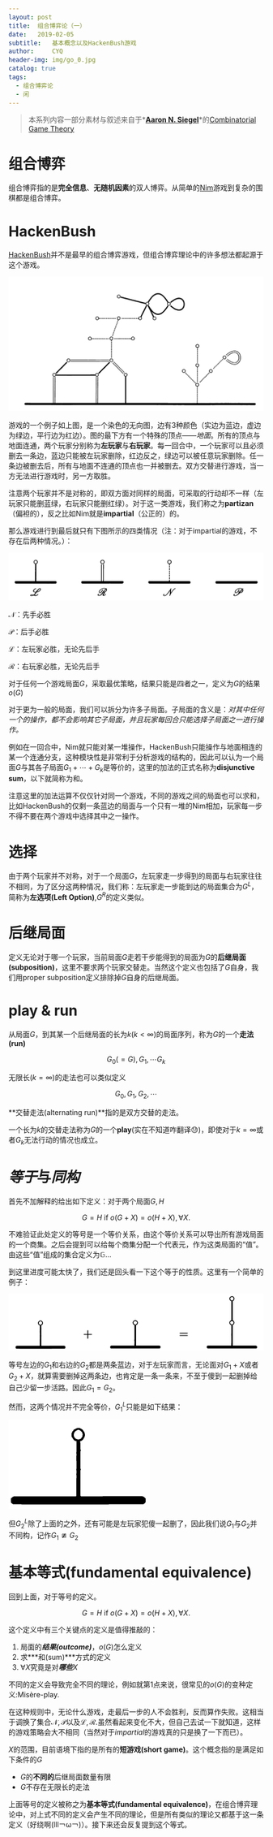 ```yaml
---
layout: post
title:  组合博弈论（一）
date:   2019-02-05
subtitle:   基本概念以及HackenBush游戏
author:     CYQ
header-img: img/go_0.jpg
catalog: true
tags:
  - 组合博弈论
  - 闲
---
```

> 本系列内容一部分素材与叙述来自于*[**Aaron N. Siegel**](https://bookstore.ams.org/authors@AuthorsSearch=Siegel%2C%20Aaron)*的[Combinatorial Game Theory](https://bookstore.ams.org/gsm-146/)

# 组合博弈

组合博弈指的是**完全信息**、**无随机因素**的双人博弈。从简单的[Nim](https://en.wikipedia.org/wiki/Nim)游戏到复杂的围棋都是组合博弈。
# HackenBush
[HackenBush](https://en.wikipedia.org/wiki/Hackenbush)并不是最早的组合博弈游戏，但组合博弈理论中的许多想法都起源于这个游戏。

![](/img/hb_0.png)

游戏的一个例子如上图，是一个染色的无向图，边有3种颜色（实边为蓝边，虚边为绿边，平行边为红边）。图的最下方有一个特殊的顶点——*地面*。所有的顶点与地面连通，两个玩家分别称为**左玩家**与**右玩家**。每一回合中，一个玩家可以且必须删去一条边，蓝边只能被左玩家删除，红边反之，绿边可以被任意玩家删除。任一条边被删去后，所有与地面不连通的顶点也一并被删去。双方交替进行游戏，当一方无法进行游戏时，另一方取胜。

注意两个玩家并不是对称的，即双方面对同样的局面，可采取的行动却不一样（左玩家只能删蓝绿，右玩家只能删红绿）。对于这一类游戏，我们称之为**partizan**（偏袒的），反之比如Nim就是**impartial**（公正的）的。

那么游戏进行到最后就只有下图所示的四类情况（注：对于impartial的游戏，不存在后两种情况。）：

![](/img/hb_1.png)

$\mathscr{N}​$：先手必胜

$\mathscr{P}​$：后手必胜

$\mathscr{L}$：左玩家必胜，无论先后手

$\mathscr{R}$：右玩家必胜，无论先后手

对于任何一个游戏局面$G$，采取最优策略，结果只能是四者之一，定义为$G$的结果$o(G)$

对于更为一般的局面，我们可以拆分为许多子局面。子局面的含义是：*对其中任何一个的操作，都不会影响其它子局面，并且玩家每回合只能选择子局面之一进行操作。*

例如在一回合中，Nim就只能对某一堆操作，HackenBush只能操作与地面相连的某一个连通分支，这种模块性是非常利于分析游戏的结构的，因此可以认为一个局面$G$与其各子局面$G_1+\cdots+G_k$是等价的，这里的加法的正式名称为**disjunctive sum**，以下就简称为和。

注意这里的加法运算不仅仅针对同一个游戏，不同的游戏之间的局面也可以求和，比如HackenBush的仅剩一条蓝边的局面与一个只有一堆的Nim相加，玩家每一步不得不要在两个游戏中选择其中之一操作。

# 选择
由于两个玩家并不对称，对于一个局面$G$，左玩家走一步得到的局面与右玩家往往不相同，为了区分这两种情况，我们称：左玩家走一步能到达的局面集合为$G^L$，简称为**左选项(Left Option)**,$G^R$的定义类似。

# 后继局面

定义无论对于哪一个玩家，当前局面$G$走若干步能得到的局面为$G$的**后继局面(subposition)**，这里不要求两个玩家交替走。当然这个定义也包括了$G$自身，我们用proper subposition定义排除掉$G$自身的后继局面。

# play & run

从局面$G$，到其某一个后继局面的长为$k(k<\infty)$的局面序列，称为$G$的一个**走法(run)**

$$
G_0(=G),G_1,\cdots G_k
$$

无限长$(k=\infty)$的走法也可以类似定义

$$
G_0,G_1,G_2,\cdots
$$

**交替走法(alternating run)**指的是双方交替的走法。

一个长为$k$的交替走法称为$G$的一个**play**(实在不知道咋翻译😓)，即使对于$k=\infty$或者$G_k$无法行动的情况也成立。

# *等于*与*同构*

首先不加解释的给出如下定义：对于两个局面$G,H​$

$$G=H \text{ if } o(G+X) = o(H+X), \forall X.$$

不难验证此处定义的等号是一个等价关系，由这个等价关系可以导出所有游戏局面的一个商集。之后会提到可以给每个商集分配一个代表元，作为这类局面的“值”。由这些“值”组成的集合定义为$\mathbb{G}$...

到这里进度可能太快了，我们还是回头看一下这个等于的性质。这里有一个简单的例子：

![](/img/hb_2.png)

等号左边的$G_1$和右边的$G_2$都是两条蓝边，对于左玩家而言，无论面对$G_1+X$或者$G_2+X$，就算需要删掉这两条边，也肯定是一条一条来，不至于傻到一起删掉给自己少留一步活路。因此$G_1=G_2$。

然而，这两个情况并不完全等价，$G_1^L$只能是如下结果：

![](/img/hb_3.png)

但$G_2^L$除了上面的之外，还有可能是左玩家犯傻一起删了，因此我们说$G_1$与$G_2$并不同构，记作$G_1\ncong G_2$

# 基本等式(fundamental equivalence)

回到上面，对于等号的定义。

$$G=H \text{ if } o(G+X) = o(H+X), \forall X.$$

这个定义中有三个关键点的定义是值得推敲的：

1. 局面的***结果(outcome)***，$o(G)$怎么定义
2. 求***和(sum)***方式的定义
3. $\forall X$究竟是对***哪些***$X$

不同的定义会导致完全不同的理论，例如就第1点来说，很常见的$o(G)$的变种定义:Misère-play.

在这种规则中，无论什么游戏，走最后一步的人不会胜利，反而算作失败。这相当于调换了集合$\mathscr{N},\mathscr{P}$以及$\mathscr{L},\mathscr{R}$.虽然看起来变化不大，但自己去试一下就知道，这样的游戏策略会大不相同（当然对于*impartial*的游戏真的只是换了一下而已）。

$X$的范围，目前语境下指的是所有的**短游戏(short game)**。这个概念指的是满足如下条件的$G$

- $G$的**不同的**后继局面数量有限
- $G$不存在无限长的走法

上面等号的定义被称之为**基本等式(fundamental equivalence)**，在组合博弈理论中，对上式不同的定义会产生不同的理论，但是所有类似的理论又都基于这一条定义（好绕啊(lll￢ω￢)）。接下来还会反复提到这个等式。



